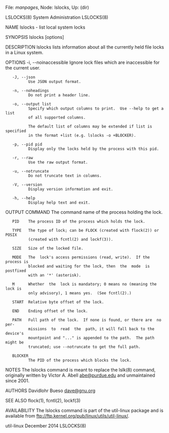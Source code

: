 File: *manpages*,  Node: lslocks,  Up: (dir)


LSLOCKS(8)                   System Administration                  LSLOCKS(8)



NAME
       lslocks - list local system locks

SYNOPSIS
       lslocks [options]


DESCRIPTION
       lslocks  lists information about all the currently held file locks in a
       Linux system.


OPTIONS
       -i, --noinaccessible
              Ignore lock files which are inaccessible for the current user.

       -J, --json
              Use JSON output format.

       -n, --noheadings
              Do not print a header line.

       -o, --output list
              Specify which output columns to print.  Use --help to get a list
              of all supported columns.

              The default list of columns may be extended if list is specified
              in the format +list (e.g. lslocks -o +BLOCKER).

       -p, --pid pid
              Display only the locks held by the process with this pid.

       -r, --raw
              Use the raw output format.

       -u, --notruncate
              Do not truncate text in columns.

       -V, --version
              Display version information and exit.

       -h, --help
              Display help text and exit.


OUTPUT
       COMMAND
              The command name of the process holding the lock.

       PID    The process ID of the process which holds the lock.

       TYPE   The type of lock; can be FLOCK (created with flock(2)) or  POSIX
              (created with fcntl(2) and lockf(3)).

       SIZE   Size of the locked file.

       MODE   The  lock's access permissions (read, write).  If the process is
              blocked and waiting for the lock, then  the  mode  is  postfixed
              with an '*' (asterisk).

       M      Whether  the  lock is mandatory; 0 means no (meaning the lock is
              only advisory), 1 means yes.  (See fcntl(2).)

       START  Relative byte offset of the lock.

       END    Ending offset of the lock.

       PATH   Full path of the lock.  If none is found, or there are  no  per-
              missions  to  read  the  path, it will fall back to the device's
              mountpoint and "..." is appended to the path.  The path might be
              truncated; use --notruncate to get the full path.

       BLOCKER
              The PID of the process which blocks the lock.


NOTES
       The lslocks command is meant to replace the lslk(8) command,
       originally written by Victor A. Abell <abe@purdue.edu> and unmaintained
       since 2001.


AUTHORS
       Davidlohr Bueso <dave@gnu.org>


SEE ALSO
       flock(1), fcntl(2), lockf(3)


AVAILABILITY
       The  lslocks command is part of the util-linux package and is available
       from ftp://ftp.kernel.org/pub/linux/utils/util-linux/.



util-linux                       December 2014                      LSLOCKS(8)
